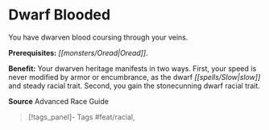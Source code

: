 ﻿---
cssclass: [feats]

---
# Dwarf Blooded

You have dwarven blood coursing through your veins.

**Prerequisites:** _[[monsters/Oread|Oread]]_.

**Benefit:** Your dwarven heritage manifests in two ways. First, your speed is never modified by armor or encumbrance, as the dwarf _[[spells/Slow|slow]]_ and steady racial trait. Second, you gain the stonecunning dwarf racial trait.

**Source** Advanced Race Guide
>[!tags_panel]- Tags
> #feat/racial, 